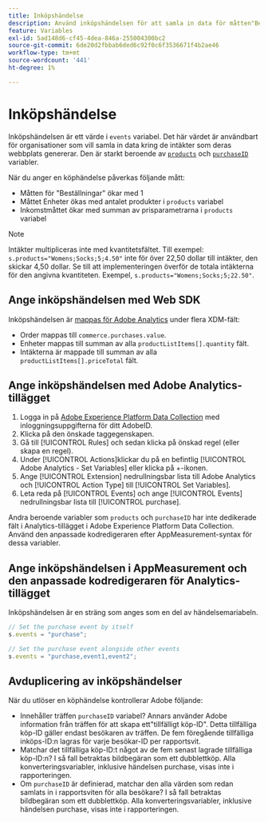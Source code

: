 ```yaml
---
title: Inköpshändelse
description: Använd inköpshändelsen för att samla in data för måtten"Beställningar","Enheter" och"Intäkter".
feature: Variables
exl-id: 5ad148d6-cf45-4dea-846a-255004300bc2
source-git-commit: 6de20d2fbbab6ded6c92f0c6f3536671f4b2ae46
workflow-type: tm+mt
source-wordcount: '441'
ht-degree: 1%

---
```


# Inköpshändelse

Inköpshändelsen är ett värde i `events` variabel. Det här värdet är användbart för organisationer som vill samla in data kring de intäkter som deras webbplats genererar. Den är starkt beroende av [`products`](../products.md) och [`purchaseID`](../purchaseid.md) variabler.

När du anger en köphändelse påverkas följande mått:

* Måtten för &quot;Beställningar&quot; ökar med 1
* Måttet Enheter ökas med antalet produkter i `products` variabel
* Inkomstmåttet ökar med summan av prisparametrarna i `products` variabel

>[!NOTE]
>
>Intäkter multipliceras inte med kvantitetsfältet. Till exempel: `s.products="Womens;Socks;5;4.50"` inte för över 22,50 dollar till intäkter, den skickar 4,50 dollar. Se till att implementeringen överför de totala intäkterna för den angivna kvantiteten. Exempel, `s.products="Womens;Socks;5;22.50"`.

## Ange inköpshändelsen med Web SDK

Inköpshändelsen är [mappas för Adobe Analytics](https://experienceleague.adobe.com/docs/analytics/implementation/aep-edge/variable-mapping.html) under flera XDM-fält:

* Order mappas till `commerce.purchases.value`.
* Enheter mappas till summan av alla `productListItems[].quantity` fält.
* Intäkterna är mappade till summan av alla `productListItems[].priceTotal` fält.

## Ange inköpshändelsen med Adobe Analytics-tillägget

1. Logga in på [Adobe Experience Platform Data Collection](https://experience.adobe.com/data-collection) med inloggningsuppgifterna för ditt AdobeID.
2. Klicka på den önskade taggegenskapen.
3. Gå till [!UICONTROL Rules] och sedan klicka på önskad regel (eller skapa en regel).
4. Under [!UICONTROL Actions]klickar du på en befintlig [!UICONTROL Adobe Analytics - Set Variables] eller klicka på +-ikonen.
5. Ange [!UICONTROL Extension] nedrullningsbar lista till Adobe Analytics och [!UICONTROL Action Type] till [!UICONTROL Set Variables].
6. Leta reda på [!UICONTROL Events] och ange [!UICONTROL Events] nedrullningsbar lista till [!UICONTROL purchase].

Andra beroende variabler som `products` och `purchaseID` har inte dedikerade fält i Analytics-tillägget i Adobe Experience Platform Data Collection. Använd den anpassade kodredigeraren efter AppMeasurement-syntax för dessa variabler.

## Ange inköpshändelsen i AppMeasurement och den anpassade kodredigeraren för Analytics-tillägget

Inköpshändelsen är en sträng som anges som en del av händelsemariabeln.

```js
// Set the purchase event by itself
s.events = "purchase";

// Set the purchase event alongside other events
s.events = "purchase,event1,event2";
```

## Avduplicering av inköpshändelser

När du utlöser en köphändelse kontrollerar Adobe följande:

* Innehåller träffen `purchaseID` variabel? Annars använder Adobe information från träffen för att skapa ett&quot;tillfälligt köp-ID&quot;. Detta tillfälliga köp-ID gäller endast besökaren av träffen. De fem föregående tillfälliga inköps-ID:n lagras för varje besökar-ID per rapportsvit.
* Matchar det tillfälliga köp-ID:t något av de fem senast lagrade tillfälliga köp-ID:n? I så fall betraktas bildbegäran som ett dubblettköp. Alla konverteringsvariabler, inklusive händelsen purchase, visas inte i rapporteringen.
* Om `purchaseID` är definierad, matchar den alla värden som redan samlats in i rapportsviten för alla besökare? I så fall betraktas bildbegäran som ett dubblettköp. Alla konverteringsvariabler, inklusive händelsen purchase, visas inte i rapporteringen.
